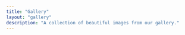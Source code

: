 ```yaml
---
title: "Gallery"
layout: "gallery"
description: "A collection of beautiful images from our gallery."
---
```

